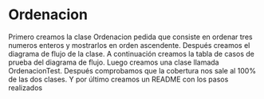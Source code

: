 # Ordenacion
Primero creamos la clase Ordenacion pedida que consiste en ordenar tres numeros enteros y mostrarlos en orden ascendente.
Después creamos el diagrama de flujo de la clase.
A continuación creamos la tabla de casos de prueba del diagrama de flujo.
Luego creamos una clase llamada OrdenacionTest.
Después comprobamos que la cobertura nos sale al 100% de las dos clases.
Y por último creamos un README con los pasos realizados
